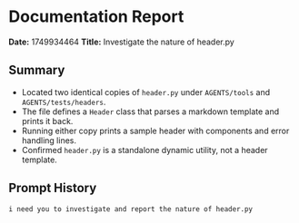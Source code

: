 # Documentation Report

**Date:** 1749934464
**Title:** Investigate the nature of header.py

## Summary
- Located two identical copies of `header.py` under `AGENTS/tools` and `AGENTS/tests/headers`.
- The file defines a `Header` class that parses a markdown template and prints it back.
- Running either copy prints a sample header with components and error handling lines.
- Confirmed `header.py` is a standalone dynamic utility, not a header template.

## Prompt History
```
i need you to investigate and report the nature of header.py
```
